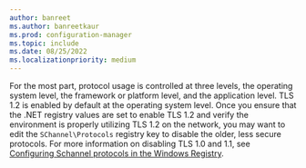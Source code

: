 ```yaml
---
author: banreet
ms.author: banreetkaur
ms.prod: configuration-manager
ms.topic: include
ms.date: 08/25/2022
ms.localizationpriority: medium
---
```


<!--## Enable Transport layer security (TLS) 1.2 protocol as a security provider Note: the heading in in the 2 articles (enable-tls-1-2-client & enable-tls-1-2-server) to better facilitate linking. -->

For the most part, protocol usage is controlled at three levels, the operating system level, the framework or platform level, and the application level. TLS 1.2 is enabled by default at the operating system level. Once you ensure that the .NET registry values are set to enable TLS 1.2 and verify the environment is properly utilizing TLS 1.2 on the network, you may want to edit the `SChannel\Protocols` registry key to disable the older, less secure protocols. For more information on disabling TLS 1.0 and 1.1, see [Configuring Schannel protocols in the Windows Registry](/dotnet/framework/network-programming/tls#configuring-schannel-protocols-in-the-windows-registry).
